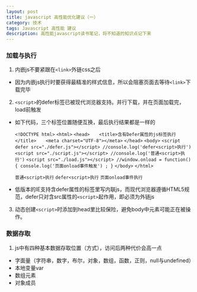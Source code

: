```yaml
---
layout: post
title: javascript 高性能优化建议（一）
category: 技术
tags: Javascript 高性能 建议
description: 高性能javascript读书笔记，将不知道的知识点记下来
---
```


### 加载与执行

1. 内嵌js不要紧跟在`<link>`外链css之后
  * 因为内嵌js执行时要获得最精准的样式信息，所以会阻塞页面去等待`<link>`下载完毕

2. `<script>`的defer标签已被现代浏览器支持。并行下载，并在页面加载完，load前触发
  * 如下代码，三个标签位置随便互换，最后执行结果都是一样的

	`<!DOCTYPE html>`
	`<html>`
	`<head>`
	`	<title>含有Defer属性的js标签执行</title>`
	`	<meta charset="UTF-8"></meta>`
	`</head>`
	`<body>`
	`<script defer src="./defer.js"></script> //console.log('defer<script>执行')`
	`<script src="./script.js"></script> //console.log('普通<script>执行')`
	`<script src="./load.js"></script> //window.onload = function(){ console.log('页面onload事件触发') ; }`
	`</body>`
	`</html>`

	`普通<script>执行`
	`defer<script>执行`
	`页面onload事件执行`

  * 低版本的IE支持含defer属性的标签里写内联js，而现代浏览器遵循HTML5规范，defer只对含src属性的`<script>`起作用，即必须为外链js

3. 动态创建`<script>`时添加到head里比较保险，避免body中元素可能正在被操作。


### 数据存取

1. js中有四种基本数据存取位置（方式），访问后两种代价会高一点
  * 字面量（字符串，数字，布尔，对象，数组，函数，正则，null与undefined）
  * 本地变量var
  * 数组元素
  * 对象成员  
